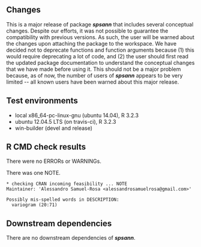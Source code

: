 ## Changes
This is a major release of package ***spsann*** that includes several conceptual changes. Despite our efforts, 
it was not possible to guarantee the compatibility with previous versions. As such, the user will be warned 
about the changes upon attaching the package to the workspace. We have decided not to deprecate functions 
and function arguments because (1) this would require deprecating a lot of code, and (2) the user should 
first read the updated package documentation to understand the conceptual changes that we have made before
using it. This should not be a major problem because, as of now, the number of users of ***spsann*** appears to
be very limited -- all known users have been warned about this major release.

## Test environments
* local x86_64-pc-linux-gnu (ubuntu 14.04), R 3.2.3
* ubuntu 12.04.5 LTS (on travis-ci), R 3.2.3
* win-builder (devel and release)

## R CMD check results
There were no ERRORs or WARNINGs.

There was one NOTE.

```
* checking CRAN incoming feasibility ... NOTE
Maintainer: 'Alessandro Samuel-Rosa <alessandrosamuelrosa@gmail.com>'

Possibly mis-spelled words in DESCRIPTION:
  variogram (20:71)
```

## Downstream dependencies
There are no downstream dependencies of ***spsann***.
